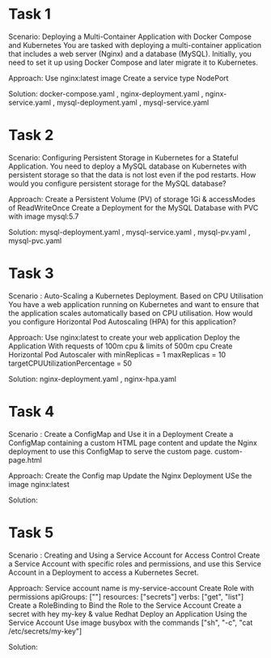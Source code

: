 
<h1>Task 1</h1>
Scenario: Deploying a Multi-Container Application with Docker Compose and Kubernetes You are tasked with deploying a multi-container application that includes a web server (Nginx) and a database (MySQL).
Initially, you need to set it up using Docker Compose and later migrate it
to Kubernetes.

Approach:
Use nginx:latest image
Create a service type NodePort

Solution: 
docker-compose.yaml , nginx-deployment.yaml , nginx-service.yaml , mysql-deployment.yaml , mysql-service.yaml

<h1>Task 2</h1>

Scenario: Configuring Persistent Storage in Kubernetes for a Stateful Application. You need to deploy a MySQL database on Kubernetes with persistent storage so that the data is not lost even if the pod restarts.
How would you configure persistent storage for the MySQL database?

Approach:
Create a Persistent Volume (PV) of storage 1Gi &
accessModes of ReadWriteOnce
Create a Deployment for the MySQL Database with PVC
with image mysql:5.7

Solution:
mysql-deployment.yaml , mysql-service.yaml , mysql-pv.yaml , mysql-pvc.yaml

<h1>Task 3</h1>
Scenario : Auto-Scaling a Kubernetes Deployment. Based on CPU Utilisation You have a web application running on Kubernetes and want to ensure that the application scales automatically based on CPU utilisation.
How would you configure Horizontal Pod Autoscaling (HPA) for this
application?

Approach:
Use nginx:latest to create your web application
Deploy the Application
With requests of 100m cpu & limits of 500m cpu
Create Horizontal Pod Autoscaler with
minReplicas = 1
maxReplicas = 10
targetCPUUtilizationPercentage = 50

Solution:
nginx-deployment.yaml , nginx-hpa.yaml

<h1>Task 4</h1>
Scenario : Create a ConfigMap and Use it in a Deployment
Create a ConfigMap containing a custom HTML page content and update the Nginx deployment to use this ConfigMap to serve the custom page.
custom-page.html
<!-- custom-page.html -->
<!-- <!DOCTYPE html>
<html lang="en">
<head>
<meta charset="UTF-8">
<meta name="viewport" content="width=device-width, initial-scale=1.0">
<title>LW Nginx Page</title>
</head>
<body>
<h1>Hello from Nginx Page!</h1>
<p>This is a custom page served by Nginx using Kubernetes ConfigMap.</p>
</body>
</html> -->

Approach:
Create the Config map
Update the Nginx Deployment
USe the image nginx:latest

Solution:

<h1>Task 5</h1>
Scenario : Creating and Using a Service Account for Access Control Create a Service Account with specific roles and permissions, and use this Service Account in a Deployment to access a Kubernetes
Secret.

Approach:
Service account name is my-service-account
Create Role with permissions
apiGroups: [""]
resources: ["secrets"]
verbs: ["get", "list"]
Create a RoleBinding to Bind the Role to the Service
Account
Create a secret with hey my-key & value Redhat
Deploy an Application Using the Service Account
Use image busybox with the commands
["sh", "-c", "cat /etc/secrets/my-key"]

Solution:
